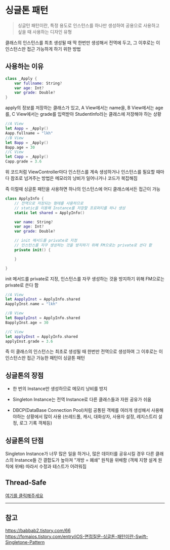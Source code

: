 # 싱글톤 패턴

> 싱글턴 패턴이란, 특정 용도로 인스턴스를 하나만 생성하여 공용으로 사용하고 싶을 때 사용하는 디자인 유형
> <br/>

클래스의 인스턴스를 최초 생성될 때 딱 한번만 생성해서 전역에 두고, 그 이후로는 이 인스턴스만 접근 가능하게 하기 위한 방법
<br/>

## 사용하는 이유

```swift
class _Apply {
    var fullname: String?
    var age: Int?
    var grade: Double?
}
```

apply의 정보를 저장하는 클래스가 있고, A View에서는 name을, B View에서는 age를, C View에서는 grade를 입력받아 StudentInfo라는 클래스에 저장해야 하는 상황
<br/>

```swift
//A View
let Aapp = _Apply()
Aapp.fullname = "lkh"
//B View
let Bapp = _Apply()
Bapp.age = 30
//C View
let Capp = _Apply()
Capp.grade = 3.6
```

위 코드처럼 ViewController마다 인스턴스를 계속 생성하거나 인스턴스를 필요할 때마다 참조로 넘겨주는 방법은 메모리의 낭비가 일어나거나 코드가 복잡해짐
<br/>

즉 이럴때 싱글톤 패턴을 사용하면 하나의 인스턴스에 어디 클래스에서든 접근이 가능
<br/>

```swift
class ApplyInfo {
    // 전역으로 저장되는 형태를 사용하므로
    // static을 이용해 Instance를 저장할 프로퍼티를 하나 생성
    static let shared = ApplyInfo()

    var name: String?
    var age: Int?
    var grade: Double?

    // init 메서드를 private로 지정
    // 인스턴스를 자꾸 생성하는 것을 방지하기 위해 FM으로는 private로 쓴다 함
    private init() {

    }

}
```

init 메서드를 private로 지정, 인스턴스를 자꾸 생성하는 것을 방지하기 위해 FM으로는 private로 쓴다 함
<br/>

```swift
//A View
let AapplyInst = ApplyInfo.shared
AapplyInst.name = "lkh"

//B View
let BapplyInst = ApplyInfo.shared
BapplyInst.age = 30

//C View
let applyInst = ApplyInfo.shared
applyInst.grade = 3.6
```

즉 이 클래스의 인스턴스는 최초로 생성될 때 한번만 전역으로 생성하여 그 이후로는 이 인스턴스만 접근 가능한 패턴이 싱글톤 패턴
<br/>

## 싱글톤의 장점

- 한 번의 Instance만 생성하므로 메모리 낭비를 방지
  <br/>

- Singleton Instance는 전역 Instance로 다른 클래스들과 자원 공유가 쉬움
  <br/>

- DBCP(DataBase Connection Pool)처럼 공통된 객체를 여러개 생성해서 사용해야하는 상황에서 많이 사용 (쓰레드풀, 캐시, 대화상자, 사용자 설정, 레지스트리 설정, 로그 기록 객체등)
  <br/>

## 싱글톤의 단점

Singleton Instance가 너무 많은 일을 하거나, 많은 데이터를 공유시킬 경우 다른 클래스의 Instance들 간 결합도가 높아져 "개방 = 폐쇄" 원칙을 위배함 (객체 지향 설계 원칙에 위배) 따라서 수정과 테스트가 어려워짐
<br/>

## Thread-Safe

[여기를 클릭해주세요]()

---

## 참고

https://babbab2.tistory.com/66
<br/>
https://fomaios.tistory.com/entry/iOS-면접질문-싱글톤-패턴이란-Swift-Singletone-Pattern
<br/>
